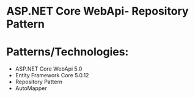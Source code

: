 # ASP.NET Core WebApi- Repository Pattern

# Patterns/Technologies:

* ASP.NET Core WebApi 5.0
* Entity Framework Core 5.0.12
* Repository Pattern
* AutoMapper
